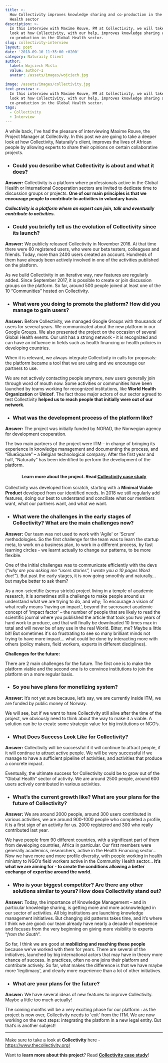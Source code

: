 ```yaml
---
title: >-
  How Collectivity improves knowledge sharing and co-production in the Global
  Health sector
description: >-
  In this interview with Maxime Rouve, PM at Collectivity, we will take a deeper
  look at how Collectivity, with our help, improves knowledge sharing and
  co-production in the Global Health sector.
slug: collectivity-interview
layout: post
date: '2018-09-10 11:35:00 +0200'
category: Naturaily Client
author:
  label: Wojciech Miśta
  value: author-1
  avatar: /assets/images/wojciech.jpg

image: /assets/images/collectivity.jpg
text-preview: >-
  In this interview with Maxime Rouve, PM at Collectivity, we will take a deeper
  look at how Collectivity, with our help, improves knowledge sharing and
  co-production in the Global Health sector.
tags:
  - Collectivity
  - Interview
---
```

A while back, I've had the pleasure of interviewing Maxime Rouve, the Project Manager at Collectivity. In this post we are going to take a deeper look at how Collectivity, Naturaily's client, improves the lives of African people by allowing experts to share their opinions on certain collaborative projects.

* ### Could you describe what Collectivity is about and what it does?

**Answer:** Collectivity is a platform where professionals active in the Global Health or International Cooperation sectors are invited to dedicate time to discussion groups or projects. **One of our main principles is that we encourage people to contribute to activities in voluntary basis.**

_**Collectivity is a platform where an expert can join, talk and eventually contribute to activities.**_

* ### Could you briefly tell us the evolution of Collectivity since its launch?

**Answer:** We publicly released Collectivity in November 2016. At that time there were 60 registered users, who were our beta testers, colleagues and friends. Today, more than 2400 users created an account. Hundreds of them have already been actively involved in one of the activities published on the platform.

As we build Collectivity in an iterative way, new features are regularly added. Since September 2017, it is possible to create or join discussion groups on the platform. So far, around 500 people joined at least one of the 10 “Communities” hosted on Collectivity.

* ### What were you doing to promote the platform? How did you manage to gain users?

**Answer:** Before Collectivity, we managed Google Groups with thousands of users for several years. We communicated about the new platform in our Google Groups.  We also presented the project on the occasion of several Global Health events. Our unit has a strong network - it is recognized and can have an influence in fields such as health financing or health policies in developing countries.

   When it is relevant, we always integrate Collectivity in calls for proposals: the platform became a tool that we are using and we encourage our partners to use.

   We are not actively contacting people anymore, new users generally join through word of mouth now. Some activities or communities have been launched by teams working for recognized institutions, like **World Health Organization** or **Unicef**. The fact those major actors of our sector agreed to test Collectivity **helped us to reach people that initially were out of our network**.

* ### What was the development process of the platform like?

**Answer:** The project was initially funded by NORAD, the Norwegian agency for development cooperation.

The two main partners of the project were ITM – in charge of bringing its experience in knowledge management and documenting the process, and “BlueSquare” – a Belgian technological company. After the first year and half, “Naturaily” has been identified to perform the development of the platform.

<h4 align="center">Learn more about the project. Read <a href="https://naturaily.com/project/thecollectivity">Collectivity case study</a></h4 >

Collectivity was developed from scratch, starting with a **Minimal Viable Product** developed from our identified needs. In 2018 we still regularly add features, doing our best to understand and conciliate what our members want, what our partners want, and what we want.

* ### What were the challenges in the early stages of Collectivity? What are the main challenges now?

**Answer:** Our team was not used to work with 'Agile' or 'Scrum' methodologies. So the first challenge for the team was to learn the startup meta, to work on a business plan, to work in a different process, by fast learning circles - we learnt actually to change our patterns, to be more flexible.

One of the initial challenges was to communicate efficiently with the devs (_“why are you asking me “users stories”, I wrote you a 10 pages Word doc!”_). But past the early stages, it is now going smoothly and naturally… but maybe better to ask them?

As a non-scientific (sensu stricto) project living in a temple of academic research, it is sometimes still a challenge to make people around us understand what we are trying to do, and why; To encourage a vision of what really means 'having an impact', beyond the sacrosanct academic concept of 'impact factor' – the number of people that are likely to read the scientific journal where you published the article that took you two years of hard work to produce, and that will finally be downloaded 10 times max in total and will never be of any use in the real World. Bitter, me? Maybe a little bit! But sometimes it's so frustrating to see so many brilliant minds not trying to have more impact… what could be done by interacting more with others (policy makers, field workers, experts in different disciplines).

**Challenges for the future:**

There are 2 main challenges for the future. The first one is to make the platform viable and the second one is to convince institutions to join the platform on a more regular basis.

* ### So you have plans for monetizing system?

**Answer:** It’s not yet sure because, let’s say, we are currently inside ITM, we are funded by public money of Norway.

   We will see, but if we want to have Collectivity still alive after the time of the project, we obviously need to think about the way to make it a viable. A solution can be to create some strategic value for big institutions or NGO’s.

* ### What Does Success Look Like for Collectivity?

**Answer:** Collectivity will be successful if it will continue to attract people,  if it will continue to attract active people. We will be very successful if we manage to have a sufficient pipeline of activities, and activities that produce a concrete impact.

Eventually, the ultimate success for Collectivity could be to grow out of  the “Global Health” sector of activity. We are around 2500 people, around 600 users actively contributed in various activities.

* ### What’s the current growth like? What are your plans for the future of Collectivity?

**Answer:** We are around 2000 people, around 300 users contributed in various activities, we are around  900-1000 people who completed a profile, it is a first sign of an activity for us. 2000 registered and 300 who really contributed last year.

We have people from 90 different countries, with a significant part of them from developing countries, Africa in particular. Our first members were generally academics, researchers, active in the Health Financing sector… Now we have more and more profile diversity, with people working in health ministry to NGO’s field workers active in the Community Health sector…  **It’s what we are aiming for - to create the conditions allowing a better exchange of expertise around the world.**

* ### Who is your biggest competitor? Are there any other solutions similar to yours? How does Collectivity stand out?

**Answer:** Today, the importance of Knowledge Management – and in particular knowledge sharing, is getting more and more acknowledged in our sector of activities. All big institutions are launching knowledge management initiatives. But changing old patterns takes time, and it’s where I think we are good: our team already have nearly a decade of experience and focuses from the very beginning on giving more visibility to experts “_from the South_”.

So far, I think we are good at **mobilizing and reaching these people** because we’ve worked with them for years. There are several of the initiatives, launched by big international actors that may have in theory more chance of success. In practices, often no one joins their platform and contribute actively. So far, what makes the difference is that we have maybe more 'legitimacy', and clearly more experience than a lot of other initiatives.

* ### What are your plans for the future?

**Answer:** We have several ideas of new features to improve Collectivity. Maybe a little too much actually!

The coming months will be a very exciting phase for our platform : as the project is now over, Collectivity needs to 'exit' from the ITM. We are now working on the next steps: integrating the platform in a new legal entity. But that’s is another subject!

<hr>

Make sure to take a look at **Collectivity** here - <https://www.thecollectivity.org/>

Want to **learn more about this project**? Read **[Collectivity case study](https://naturaily.com/project/thecollectivity)**!
